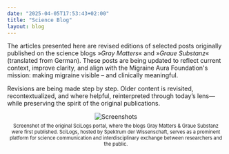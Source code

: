 ```yaml
---
date: "2025-04-05T17:53:43+02:00"
title: "Science Blog"
layout: blog
---
```


The articles presented here are revised editions of selected posts originally published on the science blogs »_Gray Matters_« and »_Graue Substanz_« (translated from German). These posts are being updated to reflect current context, improve clarity, and align with the Migraine Aura Foundation's mission: making migraine visible – and clinically meaningful.

Revisions are being made step by step. Older content is revisited, recontextualized, and where helpful, reinterpreted through today’s lens—while preserving the spirit of the original publications.


<div style="text-align: center;">
  <figure style="display: inline-block; margin: 0 auto;">
    <img
      src="/images/blog/graue-substanz-gray-matters.png"
      class="img"
      alt="Screenshots" />
    <figcaption style="font-size: 0.8em; margin-top: 0.5em;">
        Screenshot of the original SciLogs portal, where the blogs Gray Matters & Graue Substanz were first published. SciLogs, hosted by Spektrum der Wissenschaft, serves as a prominent platform for science communication and interdisciplinary exchange between researchers and the public.
    </figcaption>
  </figure>
</div>
